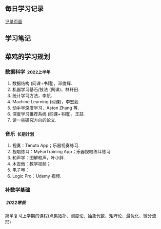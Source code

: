 ## 每日学习记录

[记录页面](./records.html)

## 学习笔记



## 菜鸡的学习规划

### 数据科学 <small>&nbsp;2022上半年 </small>
1. 数据结构 (网课+书籍)，邓俊辉.
2. 机器学习基石/技法 (网课)，林轩田.
3. 统计学习方法，李航.
4. Machine Learning (网课)，李宏毅.
5. 动手学深度学习，Aston Zhang 等.
6. 深度学习推荐系统 (网课+书籍)，王喆.
7. 读一些研究方向的论文.

### 音乐 <small>&nbsp;长期计划 </small>
1. 视奏：Tenuto App；乐器视奏练习.
2. 视唱练耳：MyEarTraining App；乐器视唱练耳练习.
3. 和声学：图解和声，叶小胖.
4. 木吉他：教学视频；
5. 电子琴：
6. Logic Pro：Udemy 视频.

### 补数学基础 <h5>&nbsp;2022寒假 </h5>
简单复习上学期的课程(点集拓扑、测度论、抽象代数、矩阵论、最优化、微分流形)







